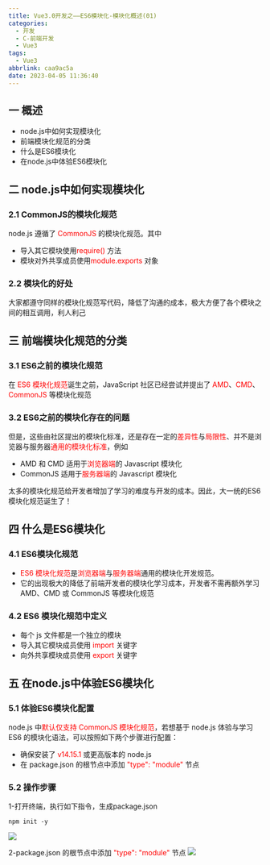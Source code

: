 ```yaml
---
title: Vue3.0开发之——ES6模块化-模块化概述(01)
categories:
  - 开发
  - C-前端开发
  - Vue3
tags:
  - Vue3
abbrlink: caa9ac5a
date: 2023-04-05 11:36:40
---
```

## 一 概述

* node.js中如何实现模块化
* 前端模块化规范的分类
* 什么是ES6模块化
* 在node.js中体验ES6模块化

<!--more-->

## 二 node.js中如何实现模块化

### 2.1 CommonJS的模块化规范

node.js 遵循了 <font color=red>CommonJS</font> 的模块化规范。其中

* 导入其它模块使用<font color=red>require()</font> 方法
* 模块对外共享成员使用<font color=red>module.exports</font> 对象

### 2.2 模块化的好处

大家都遵守同样的模块化规范写代码，降低了沟通的成本，极大方便了各个模块之间的相互调用，利人利己

## 三 前端模块化规范的分类

### 3.1 ES6之前的模块化规范

在 <font color=red>ES6 模块化规范</font>诞生之前，JavaScript 社区已经尝试并提出了 <font color=red>AMD</font>、<font color=red>CMD</font>、<font color=red>CommonJS</font> 等模块化规范

### 3.2 ES6之前的模块化存在的问题

但是，这些由社区提出的模块化标准，还是存在一定的<font color=red>差异性</font>与<font color=red>局限性</font>、并不是浏览器与服务器<font color=red>通用的模块化标准</font>，例如

* AMD 和 CMD 适用于<font color=red>浏览器端</font>的 Javascript 模块化
* CommonJS 适用于<font color=red>服务器端</font>的 Javascript 模块化

太多的模块化规范给开发者增加了学习的难度与开发的成本。因此，大一统的ES6 模块化规范诞生了！

## 四 什么是ES6模块化

### 4.1 ES6模块化规范

* <font color=red>ES6 模块化规范</font>是<font color=red>浏览器端</font>与<font color=red>服务器端</font>通用的模块化开发规范。
* 它的出现极大的降低了前端开发者的模块化学习成本，开发者不需再额外学习 AMD、CMD 或 CommonJS 等模块化规范

### 4.2 ES6 模块化规范中定义

* 每个 js 文件都是一个独立的模块
* 导入其它模块成员使用<font color=red> import</font> 关键字
* 向外共享模块成员使用 <font color=red>export</font> 关键字

## 五 在node.js中体验ES6模块化

### 5.1 体验ES6模块化配置

node.js 中<font color=red>默认仅支持 CommonJS 模块化规范</font>，若想基于 node.js 体验与学习 ES6 的模块化语法，可以按照如下两个步骤进行配置：

* 确保安装了 <font color=red>v14.15.1</font> 或更高版本的 node.js
* 在 package.json 的根节点中添加 <font color=red>"type": "module"</font> 节点

### 5.2 操作步骤

1-打开终端，执行如下指令，生成package.json

```
npm init -y
```

![][1]

2-package.json 的根节点中添加 <font color=red>"type": "module"</font> 节点
![][2]


[1]:https://raw.githubusercontent.com/PGzxc/CDN/master/blog-vue/vue3.0-day1-01-es6-npm-init.png
[2]:https://raw.githubusercontent.com/PGzxc/CDN/master/blog-vue/vue3.0-day1-01-es6-package-type.png